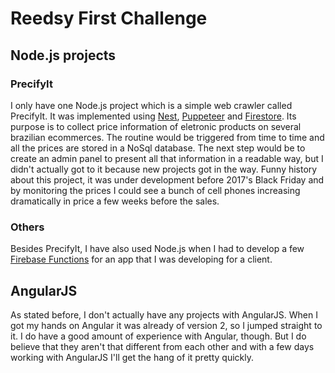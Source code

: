 ﻿# Reedsy First Challenge

## Node.js projects

### PrecifyIt
I only have one Node.js project which is a simple web crawler called PrecifyIt. It was implemented using [Nest](https://github.com/nestjs/nest), [Puppeteer](https://github.com/GoogleChrome/puppeteer) and [Firestore](https://firebase.google.com/docs/firestore/). Its purpose is to collect price information of eletronic products on several brazilian ecommerces. The routine would be triggered from time to time and all the prices are stored in a NoSql database. 
The next step would be to create an admin panel to present all that information in a readable way, but I didn't actually got to it because new projects got in the way.
Funny history about this project, it was under development before 2017's Black Friday and by monitoring the prices I could see a bunch of cell phones increasing dramatically in price a few weeks before the sales.

### Others
Besides PrecifyIt, I have also used Node.js when I had to develop a few [Firebase Functions](https://firebase.google.com/docs/functions/) for an app that I was developing for a client. 

## AngularJS
As stated before, I don't actually have any projects with AngularJS. When I got my hands on Angular it was already of version 2, so I jumped straight to it. I do have a good amount of experience with Angular, though. But I do believe that they aren't that different from each other and with a few days working with AngularJS I'll  get the hang of it pretty quickly.
